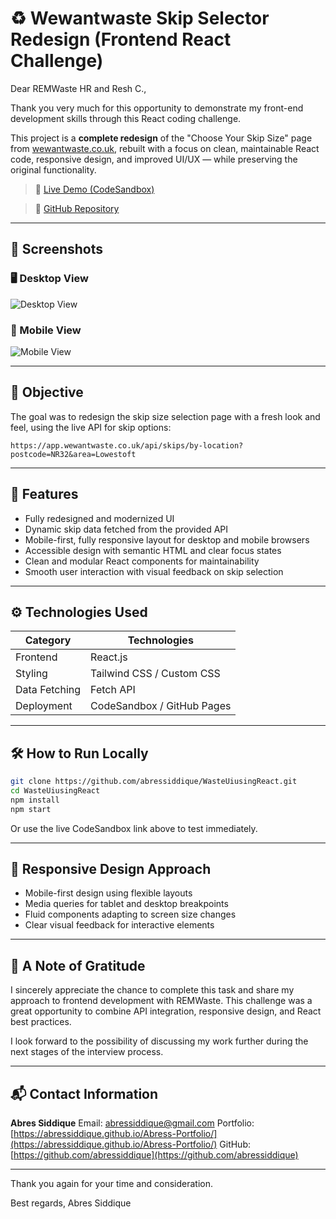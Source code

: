 
# ♻️ Wewantwaste Skip Selector Redesign (Frontend React Challenge)

Dear REMWaste HR and Resh C.,

Thank you very much for this opportunity to demonstrate my front-end development skills through this React coding challenge.

This project is a **complete redesign** of the "Choose Your Skip Size" page from [wewantwaste.co.uk](https://wewantwaste.co.uk), rebuilt with a focus on clean, maintainable React code, responsive design, and improved UI/UX — while preserving the original functionality.

> 🔗 [Live Demo (CodeSandbox)](https://codesandbox.io/p/github/abressiddique/WasteUiusingReact)

> 🔗 [GitHub Repository](https://github.com/abressiddique/WasteUiusingReact)

---

## 📸 Screenshots

### 🖥️ Desktop View

![Desktop View](https://github.com/user-attachments/assets/5fb0a55a-6ae9-4224-8343-f762ff864de6)

### 📱 Mobile View

![Mobile View](https://github.com/user-attachments/assets/77a08b6d-5c04-4bed-b969-438716ed3db7)



---

## 🎯 Objective

The goal was to redesign the skip size selection page with a fresh look and feel, using the live API for skip options:

`https://app.wewantwaste.co.uk/api/skips/by-location?postcode=NR32&area=Lowestoft`

---

## 🚀 Features

- Fully redesigned and modernized UI
- Dynamic skip data fetched from the provided API
- Mobile-first, fully responsive layout for desktop and mobile browsers
- Accessible design with semantic HTML and clear focus states
- Clean and modular React components for maintainability
- Smooth user interaction with visual feedback on skip selection

---

## ⚙️ Technologies Used

| Category      | Technologies                             |
|---------------|----------------------------------------|
| Frontend      | React.js                              |
| Styling       | Tailwind CSS / Custom CSS              |
| Data Fetching | Fetch API                             |
| Deployment    | CodeSandbox / GitHub Pages             |

---

## 🛠️ How to Run Locally

```bash
git clone https://github.com/abressiddique/WasteUiusingReact.git
cd WasteUiusingReact
npm install
npm start
````

Or use the live CodeSandbox link above to test immediately.

---

## 📱 Responsive Design Approach

* Mobile-first design using flexible layouts
* Media queries for tablet and desktop breakpoints
* Fluid components adapting to screen size changes
* Clear visual feedback for interactive elements

---

## 🙏 A Note of Gratitude

I sincerely appreciate the chance to complete this task and share my approach to frontend development with REMWaste. This challenge was a great opportunity to combine API integration, responsive design, and React best practices.

I look forward to the possibility of discussing my work further during the next stages of the interview process.

---

## 📬 Contact Information

**Abres Siddique**
Email: [abressiddique@gmail.com](mailto:abressiddique@gmail.com)
Portfolio: [https://abressiddique.github.io/Abress-Portfolio/](https://abressiddique.github.io/Abress-Portfolio/)
GitHub: [https://github.com/abressiddique](https://github.com/abressiddique)

---

Thank you again for your time and consideration.

Best regards,
Abres Siddique

```


